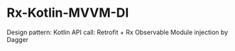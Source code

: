 # Rx-Kotlin-MVVM-DI
Design pattern: Kotlin 
API call: Retrofit + Rx Observable
Module injection by Dagger
